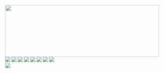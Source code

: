 <p>
  <img align="left" width="490" height="165" src="https://github-readme-stats.vercel.app/api?username=aligundogdu&show_icons=true&hide_border=false&line_height=20&title_color=f69673&icon_color=1b93c9&show_owner=true"/>
  <p>
    <img src="http://views.whatilearened.today/views/github/aligundogdu/views.svg"/>
    <a href="https://aligundogdu.com/"><img src="https://img.shields.io/website?label=Website%20status%20%3A&url=https://aligundogdu.com"/></a>
    <a href="https://github.com/aligundogdu/"><img src="https://img.shields.io/github/followers/aligundogdu?color=%234CC61E&label=GitHub%20Followers%20%3A"/></a>
    <a href="https://github.com/aligundogdu?tab=repositories"><img src="https://badges.frapsoft.com/os/v2/open-source.svg?v=103"/></a>
    <img src="https://img.shields.io/badge/Front End-Vue.js & React & Html & Css -42b883"/>
    <img src="https://img.shields.io/badge/Back End-Symfony & NodeJS-f55247"/>
    <img src="https://img.shields.io/badge/Server-Ubuntu-a80030"/>
    <img src="https://img.shields.io/badge/OS-Macos-orange"/>
	<br/>
    <img src="https://img.shields.io/twitter/follow/aligundogdu"/>
  </p>
</p>
